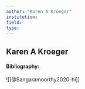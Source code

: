 ```yaml
---
author: "Karen A Kroeger"
institution:
field:
type:
---
```


## Karen A Kroeger
#### Bibliography:

![[@Sangaramoorthy2020-hi]]